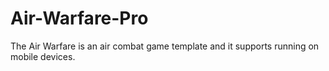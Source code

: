 # Air-Warfare-Pro
The Air Warfare is an air combat game template and it supports running on mobile devices.
